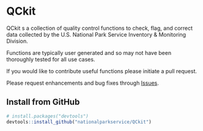 # QCkit
QCkit s a collection of quality control functions to check, flag, and correct data collected by the U.S. National Park Service Inventory & Monitoring Division.

Functions are typically user generated and so may not have been thoroughly tested for all use cases.

If you would like to contribute useful functions please initiate a pull request.

Please request enhancements and bug fixes through [Issues](https://github.com/nationalparkservice/QCkit/issues).

## Install from GitHub
``` r
# install.packages("devtools")
devtools::install_github("nationalparkservice/QCkit")
```
